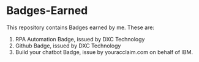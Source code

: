 # Badges-Earned

This repository contains Badges earned by me. These are:  
  1) RPA Automation Badge, issued by DXC Technology
  2) Github Badge, issued by DXC Technology
  3) Build your chatbot Badge, issue by youracclaim.com on behalf of IBM.
